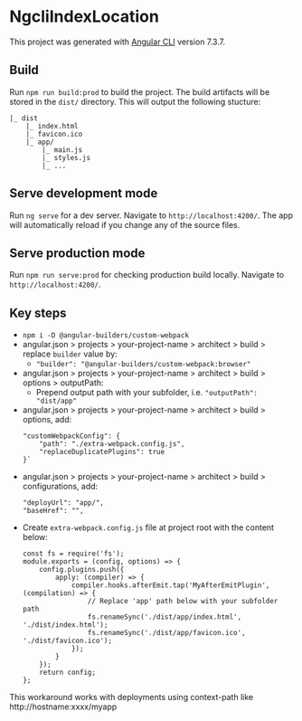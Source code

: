 # NgcliIndexLocation

This project was generated with [Angular CLI](https://github.com/angular/angular-cli) version 7.3.7.

## Build 

Run `npm run build:prod` to build the project. The build artifacts will be stored in the `dist/` directory.
This will output the following stucture:
```
|_ dist
    |_ index.html
    |_ favicon.ico
    |_ app/
        |_ main.js
        |_ styles.js
        |_ ...
```

## Serve development mode

Run `ng serve` for a dev server. Navigate to `http://localhost:4200/`. The app will automatically reload if you change any of the source files.

## Serve production mode

Run `npm run serve:prod` for checking production build locally. Navigate to `http://localhost:4200/`.

## Key steps

* `npm i -D @angular-builders/custom-webpack`
* angular.json > projects > your-project-name > architect > build > replace `builder` value by:
  * `"builder": "@angular-builders/custom-webpack:browser"`
* angular.json > projects > your-project-name > architect > build > options > outputPath:
  * Prepend output path with your subfolder, i.e. `"outputPath": "dist/app"`
* angular.json > projects > your-project-name > architect > build > options, add:
  ```
  "customWebpackConfig": { 
      "path": "./extra-webpack.config.js", 
      "replaceDuplicatePlugins": true 
  }`
  ```
* angular.json > projects > your-project-name > architect > build > configurations, add:
  ```
  "deployUrl": "app/",
  "baseHref": "",
  ```
* Create `extra-webpack.config.js` file at project root with the content below:
    ```
    const fs = require('fs');
    module.exports = (config, options) => {
        config.plugins.push({
            apply: (compiler) => {
                compiler.hooks.afterEmit.tap('MyAfterEmitPlugin', (compilation) => {
                    // Replace 'app' path below with your subfolder path
                    fs.renameSync('./dist/app/index.html', './dist/index.html');
                    fs.renameSync('./dist/app/favicon.ico', './dist/favicon.ico');
                });
            }
        });
        return config;
    };
  ```

This workaround works with deployments using context-path like http://hostname:xxxx/myapp
